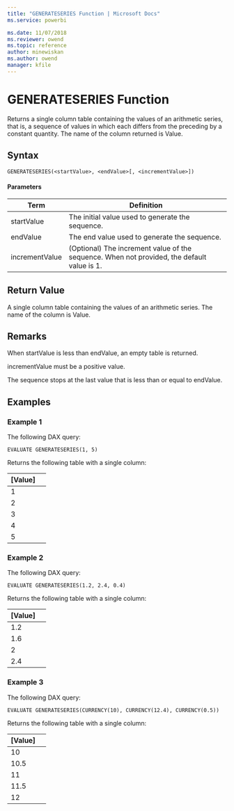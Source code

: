 ```yaml
---
title: "GENERATESERIES Function | Microsoft Docs"
ms.service: powerbi 

ms.date: 11/07/2018
ms.reviewer: owend
ms.topic: reference
author: minewiskan
ms.author: owend
manager: kfile
---
```

# GENERATESERIES Function
Returns a single column table containing the values of an arithmetic series, that is, a sequence of values in which each differs from the preceding by a constant quantity. The name of the column returned is Value.  
  
## Syntax  
  
```dax
GENERATESERIES(<startValue>, <endValue>[, <incrementValue>])
```
  
#### Parameters  
  
|Term|Definition|  
|--------|--------------|  
|startValue|The initial value used to generate the sequence.|
|endValue|The end value used to generate the sequence.|  
|incrementValue|(Optional) The increment value of the sequence. When not provided, the default value is 1.|    
  
## Return Value  
A single column table containing the values of an arithmetic series. The name of the column is Value.
  
## Remarks  
When startValue is less than endValue, an empty table is returned.

incrementValue must be a positive value.

The sequence stops at the last value that is less than or equal to endValue.

  
## Examples
### Example 1
The following DAX query:
```dax
EVALUATE GENERATESERIES(1, 5)
```

Returns the following table with a single column:

[Value]  | | 
---------|---------
1     |         
2     |         
3     |         
4     |         
5     |         

### Example 2
The following DAX query:
```dax
EVALUATE GENERATESERIES(1.2, 2.4, 0.4)
```

Returns the following table with a single column:

[Value]  | | 
---------|---------
1.2    |         
1.6     |         
2     |         
2.4     |           

### Example 3
The following DAX query:
```dax
EVALUATE GENERATESERIES(CURRENCY(10), CURRENCY(12.4), CURRENCY(0.5))
```
Returns the following table with a single column:

[Value]  | | 
---------|---------
10    |         
10.5     |         
11     |         
11.5     |     
12     |